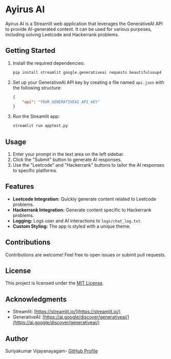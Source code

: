 # Ayirus AI

Ayirus AI is a Streamlit web application that leverages the GenerativeAI API to provide AI-generated content. It can be used for various purposes, including solving Leetcode and Hackerrank problems.

## Getting Started

1. Install the required dependencies:

    ```bash
    pip install streamlit google.generativeai requests beautifulsoup4
    ```

2. Set up your GenerativeAI API key by creating a file named `api.json` with the following structure:

    ```json
    {
        "api": "YOUR_GENERATIVEAI_API_KEY"
    }
    ```

3. Run the Streamlit app:

    ```bash
    streamlit run apptest.py
    ```

## Usage

1. Enter your prompt in the text area on the left sidebar.
2. Click the "Submit" button to generate AI responses.
3. Use the "Leetcode" and "Hackerrank" buttons to tailor the AI responses to specific platforms.

## Features

- **Leetcode Integration:** Quickly generate content related to Leetcode problems.
- **Hackerrank Integration:** Generate content specific to Hackerrank problems.
- **Logging:** Logs user and AI interactions to `logs/chat_log.txt`.
- **Custom Styling:** The app is styled with a unique theme.

## Contributions

Contributions are welcome! Feel free to open issues or submit pull requests.

## License

This project is licensed under the [MIT License](LICENSE).

## Acknowledgments

- Streamlit: [https://streamlit.io/](https://streamlit.io/)
- GenerativeAI: [https://ai.google/discover/generativeai/](https://ai.google/discover/generativeai/)

## Author

Suriyakumar Vijayanayagam- [GitHub Profile](https://github.com/Suriyakumarvijayanayagam)

